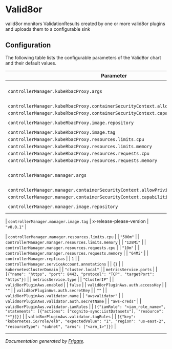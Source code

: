 
Valid8or
===========

valid8or monitors ValidationResults created by one or more valid8or plugins and uploads them to a configurable sink


## Configuration

The following table lists the configurable parameters of the Valid8or chart and their default values.

| Parameter                | Description             | Default        |
| ------------------------ | ----------------------- | -------------- |
| `controllerManager.kubeRbacProxy.args` |  | `["--secure-listen-address=0.0.0.0:8443", "--upstream=http://127.0.0.1:8080/", "--logtostderr=true", "--v=0"]` |
| `controllerManager.kubeRbacProxy.containerSecurityContext.allowPrivilegeEscalation` |  | `false` |
| `controllerManager.kubeRbacProxy.containerSecurityContext.capabilities.drop` |  | `["ALL"]` |
| `controllerManager.kubeRbacProxy.image.repository` |  | `"gcr.io/kubebuilder/kube-rbac-proxy"` |
| `controllerManager.kubeRbacProxy.image.tag` |  | `"v0.14.1"` |
| `controllerManager.kubeRbacProxy.resources.limits.cpu` |  | `"500m"` |
| `controllerManager.kubeRbacProxy.resources.limits.memory` |  | `"128Mi"` |
| `controllerManager.kubeRbacProxy.resources.requests.cpu` |  | `"5m"` |
| `controllerManager.kubeRbacProxy.resources.requests.memory` |  | `"64Mi"` |
| `controllerManager.manager.args` |  | `["--health-probe-bind-address=:8081", "--metrics-bind-address=127.0.0.1:8080", "--leader-elect"]` |
| `controllerManager.manager.containerSecurityContext.allowPrivilegeEscalation` |  | `false` |
| `controllerManager.manager.containerSecurityContext.capabilities.drop` |  | `["ALL"]` |
| `controllerManager.manager.image.repository` |  | `"quay.io/spectrocloud-labs/valid8or"` |
<!---x-release-please-start-version-->
| `controllerManager.manager.image.tag` | x-release-please-version | `"v0.0.1"` |
<!---x-release-please-end-->
| `controllerManager.manager.resources.limits.cpu` |  | `"500m"` |
| `controllerManager.manager.resources.limits.memory` |  | `"128Mi"` |
| `controllerManager.manager.resources.requests.cpu` |  | `"10m"` |
| `controllerManager.manager.resources.requests.memory` |  | `"64Mi"` |
| `controllerManager.replicas` |  | `1` |
| `controllerManager.serviceAccount.annotations` |  | `{}` |
| `kubernetesClusterDomain` |  | `"cluster.local"` |
| `metricsService.ports` |  | `[{"name": "https", "port": 8443, "protocol": "TCP", "targetPort": "https"}]` |
| `metricsService.type` |  | `"ClusterIP"` |
| `valid8orPluginAws.enabled` |  | `false` |
| `valid8orPluginAws.auth.accessKey` |  | `""` |
| `valid8orPluginAws.auth.secretKey` |  | `""` |
| `valid8orPluginAws.validator.name` |  | `"awsvalidator"` |
| `valid8orPluginAws.validator.auth.secretName` |  | `"aws-creds"` |
| `valid8orPluginAws.validator.iamRules` |  | `[{"iamRole": "<iam_role_name>", "statements": [{"actions": ["cognito-sync:ListDatasets"], "resource": "*"}]}]` |
| `valid8orPluginAws.validator.tagRules` |  | `[{"key": "kubernetes.io/role/elb", "expectedValue": "1", "region": "us-east-2", "resourceType": "subnet", "arns": ["<arn_1>"]}]` |

---
_Documentation generated by [Frigate](https://frigate.readthedocs.io)._

